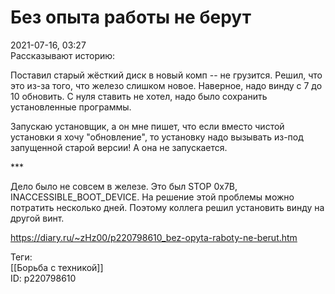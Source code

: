 Без опыта работы не берут
==========================

   
 2021-07-16, 03:27   
  Рассказывают историю:   
   
 Поставил старый жёсткий диск в новый комп -- не грузится. Решил, что это из-за того, что железо слишком новое. Наверное, надо винду с 7 до 10 обновить. С нуля ставить не хотел, надо было сохранить установленные программы.   
   
 Запускаю установщик, а он мне пишет, что если вместо чистой установки я хочу "обновление", то установку надо вызывать из-под запущенной старой версии! А она не запускается.   
   
 \*\*\*   
   
 Дело было не совсем в железе. Это был STOP 0x7B, INACCESSIBLE\_BOOT\_DEVICE. На решение этой проблемы можно потратить несколько дней. Поэтому коллега решил установить винду на другой винт.   
    
 <https://diary.ru/~zHz00/p220798610_bez-opyta-raboty-ne-berut.htm>   
   
 Теги:   
 [[Борьба с техникой]]   
 ID: p220798610